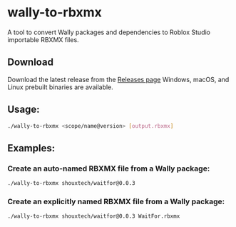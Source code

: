 # wally-to-rbxmx
A tool to convert Wally packages and dependencies to Roblox Studio importable RBXMX files.

## Download
Download the latest release from the [Releases page](https://github.com/ShouxTech/wally-to-rbxmx/releases/)
Windows, macOS, and Linux prebuilt binaries are available.

## Usage:
```bash
./wally-to-rbxmx <scope/name@version> [output.rbxmx]
```

## Examples:
### Create an auto-named RBXMX file from a Wally package:
```bash
./wally-to-rbxmx shouxtech/waitfor@0.0.3
```
### Create an explicitly named RBXMX file from a Wally package:
```bash
./wally-to-rbxmx shouxtech/waitfor@0.0.3 WaitFor.rbxmx
```
